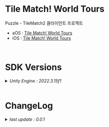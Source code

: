 # Tile Match! World Tours

Puzzle - TileMatch2 클라이언트 프로젝트

+ aOS : [Tile Match! World Tours](https://play.google.com/store/apps/details?id=com.ninetap.bubblepartyshooterpuzzle&gl=US)
+ iOS : [Tile Match! World Tours](https://apps.apple.com/app/id6449579663)

<br>

# SDK Versions
<details>
<summary markdown="span"><em>Unity Engine : 2022.3.15f1</em></summary>
<br>

---
+ UnityPackage Version
   - //External Dependency Manager : 1.2.177
   - //AppsFlyer : 6.12.21
   - //Firebase : 11.4.0
   - //Facebook : 16.0.2
   - //IronSource : 7.5.1
   - In App Purchasing : 4.10.0

</details>

<br>

# ChangeLog

<details>
<summary markdown="span"><em>last update : 0.0.1</em></summary>
<br>

---
+ 0.0.1
   - Kick Off

</details>